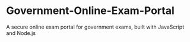 # Government-Online-Exam-Portal
A secure online exam portal for government exams, built with JavaScript and Node.js
